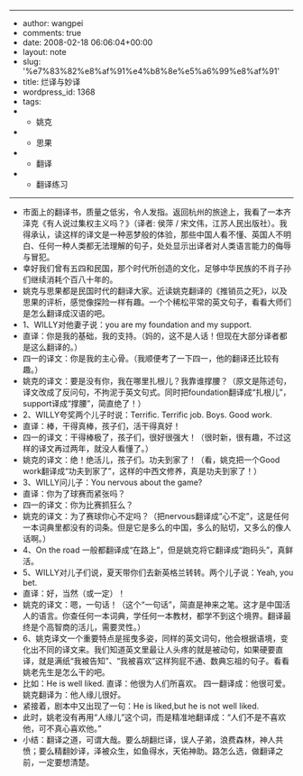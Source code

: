 - ---
- author: wangpei
- comments: true
- date: 2008-02-18 06:06:04+00:00
- layout: note
- slug: '%e7%83%82%e8%af%91%e4%b8%8e%e5%a6%99%e8%af%91'
- title: 烂译与妙译
- wordpress_id: 1368
- tags:
- - 姚克
- - 思果
- - 翻译
- - 翻译练习
- ---
- 市面上的翻译书，质量之低劣，令人发指。返回杭州的旅途上，我看了一本齐泽克《有人说过集权主义吗？》（译者: 侯萍 / 宋文伟，江苏人民出版社）。我得承认，读这样的译文是一种恶梦般的体验，那些中国人看不懂、英国人不明白、任何一种人类都无法理解的句子，处处显示出译者对人类语言能力的侮辱与冒犯。
- 幸好我们曾有五四和民国，那个时代所创造的文化，足够中华民族的不肖子孙们继续消耗个百八十年的。
- 姚克与思果都是民国时代的翻译大家。近读姚克翻译的《推销员之死》，以及思果的评析，感觉像探险一样有趣。一个个稀松平常的英文句子，看看大师们是怎么翻译成汉语的吧。
- 1、WILLY对他妻子说：you are my foundation and my support.
- 直译：你是我的基础，我的支持。（妈的，这不是人话！但现在大部分译者都是这么翻译的。）
- 四一的译文：你是我的主心骨。（我顺便考了一下四一，他的翻译还比较有趣。）
- 姚克的译文：要是没有你，我在哪里扎根儿？我靠谁撑腰？（原文是陈述句，译文改成了反问句，不拘泥于英文句式。同时把foundation翻译成“扎根儿”，support译成“撑腰”，简直绝了！）
- 2、WILLY夸奖两个儿子时说：Terrific. Terrific job. Boys. Good work.
- 直译：棒，干得真棒，孩子们，活干得真好！
- 四一的译文：干得棒极了，孩子们，很好很强大！（很时新，很有趣，不过这样的译文再过两年，就没人看懂了。）
- 姚克的译文：绝！绝活儿，孩子们。功夫到家了！（看，姚克把一个Good work翻译成“功夫到家了”，这样的中西文修养，真是功夫到家了！）
- 3、WILLY问儿子：You nervous about the game?
- 直译：你为了球赛而紧张吗？
- 四一的译文：你为比赛抓狂么？
- 姚克的译文：为了赛球你心不定吗？（把nervous翻译成“心不定”，这是任何一本词典里都没有的词条。但是它是多么的中国，多么的贴切，又多么的像人话啊。）
- 4、On the road 一般都翻译成“在路上”，但是姚克将它翻译成“跑码头”，真鲜活。
- 5、WILLY对儿子们说，夏天带你们去新英格兰转转。两个儿子说：Yeah, you bet.
- 直译：好，当然（或一定）！
- 姚克的译文：嗯，一句话！（这个“一句话”，简直是神来之笔。这才是中国活人的语言。你查任何一本词典，学任何一本教材，都学不到这个境界。翻译最终是个高智商的活儿，需要灵性。）
- 6、姚克译文一个重要特点是摇曳多姿，同样的英文词句，他会根据语境，变化出不同的译文来。我们知道英文里最让人头疼的就是被动句，如果硬要直译，就是满纸“我被告知”、“我被喜欢”这样狗屁不通、数典忘祖的句子。看看姚老先生是怎么干的吧。
- 比如：He is well liked. 直译：他很为人们所喜欢。 四一翻译成：他很可爱。姚克翻译为：他人缘儿很好。
- 紧接着，剧本中又出现了一句：He is liked,but he is not well liked.
- 此时，姚老没有再用“人缘儿”这个词，而是精准地翻译成：“人们不是不喜欢他，可不真心喜欢他。”
- 小结：翻译之道，可谓大哉。要么胡翻烂译，误人子弟，浪费森林，神人共愤；要么精翻妙译，泽被众生，如鱼得水，天佑神助。路怎么选，做翻译之前，一定要想清楚。

